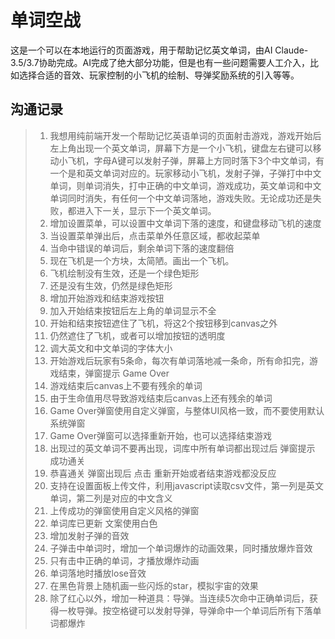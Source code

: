 # 单词空战
这是一个可以在本地运行的页面游戏，用于帮助记忆英文单词，由AI Claude-3.5/3.7协助完成。AI完成了绝大部分功能，但是也有一些问题需要人工介入，比如选择合适的音效、玩家控制的小飞机的绘制、导弹奖励系统的引入等等。

## 沟通记录
> 1. 我想用纯前端开发一个帮助记忆英语单词的页面射击游戏，游戏开始后左上角出现一个英文单词，屏幕下方是一个小飞机，键盘左右键可以移动小飞机，字母A键可以发射子弹，屏幕上方同时落下3个中文单词，有一个是和英文单词对应的。玩家移动小飞机，发射子弹，子弹打中中文单词，则单词消失，打中正确的中文单词，游戏成功，英文单词和中文单词同时消失，有任何一个中文单词落地，游戏失败。无论成功还是失败，都进入下一关，显示下一个英文单词。
> 2. 增加设置菜单，可以设置中文单词下落的速度，和键盘移动飞机的速度
> 3. 当设置菜单弹出后，点击菜单外任意区域，都收起菜单
> 4. 当命中错误的单词后，剩余单词下落的速度翻倍
> 5. 现在飞机是一个方块，太简陋。画出一个飞机。
> 6. 飞机绘制没有生效，还是一个绿色矩形
> 7. 还是没有生效，仍然是绿色矩形
> 8. 增加开始游戏和结束游戏按钮
> 9. 加入开始结束按钮后左上角的单词显示不全
> 10. 开始和结束按钮遮住了飞机，将这2个按钮移到canvas之外
> 11. 仍然遮住了飞机，或者可以增加按钮的透明度
> 12. 调大英文和中文单词的字体大小
> 13. 开始游戏后玩家有5条命，每次有单词落地减一条命，所有命扣完，游戏结束，弹窗提示 Game Over
> 14. 游戏结束后canvas上不要有残余的单词
> 15. 由于生命值用尽导致游戏结束后canvas上还有残余的单词
> 16. Game Over弹窗使用自定义弹窗，与整体UI风格一致，而不要使用默认系统弹窗
> 17. Game Over弹窗可以选择重新开始，也可以选择结束游戏
> 18. 出现过的英文单词不要再出现，词库中所有单词都出现过后 弹窗提示 成功通关
> 19. 恭喜通关 弹窗出现后 点击 重新开始或者结束游戏都没反应
> 20. 支持在设置面板上传文件，利用javascript读取csv文件，第一列是英文单词，第二列是对应的中文含义
> 21. 上传成功的弹窗使用自定义风格的弹窗
> 22. 单词库已更新 文案使用白色
> 23. 增加发射子弹的音效
> 24. 子弹击中单词时，增加一个单词爆炸的动画效果，同时播放爆炸音效
> 25. 只有击中正确的单词，才播放爆炸动画
> 26. 单词落地时播放lose音效
> 27. 在黑色背景上随机画一些闪烁的star，模拟宇宙的效果
> 28. 除了红心以外，增加一种道具：导弹。当连续5次命中正确单词后，获得一枚导弹。按空格键可以发射导弹，导弹命中一个单词后所有下落单词都爆炸
